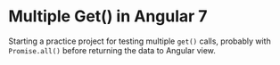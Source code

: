 # Multiple Get() in Angular 7

Starting a practice project for testing multiple `get()` calls, probably with `Promise.all()` before returning the data to Angular view.
